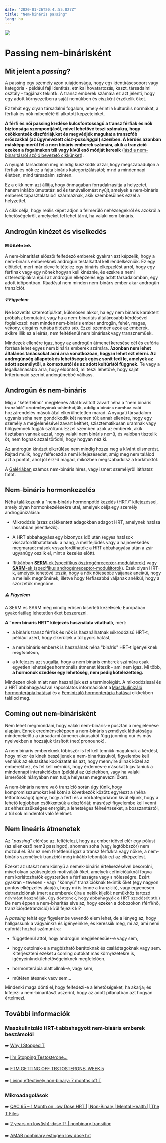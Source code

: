 ```yaml
---
date: "2020-01-26T20:41:55.827Z"
title: "Nem-bináris passing"
lang: hu
---
```


<div class="header-image"><img src="assets/images/undraw_medical_care.svg" /></div>

# Passing nem-binárisként

## Mit jelent a *passing*?

A passing egy személy azon tulajdonsága, hogy egy identitáscsoport vagy kategória - például faji identitás, etnikai hovatartozás, kaszt, társadalmi osztály - tagjának tekintik. A transz emberek számára ez azt jelenti, hogy egy adott környezetben a saját nemükben és ciszként érzékelik őket.

Ez tehát egy olyan társadalmi fogalom, amely érinti a kulturális normákat, a férfiak és nők mibenlétéről alkotott képzeteinket.

**A férfi és női passing kérdése kulcsfontosságú a transz férfiak és nők biztonsága szempontjából, mivel lehetővé teszi számukra, hogy csökkentsék diszfóriájukat és megvédjék magukat a transzfób erőszakkal (az úgynevezett *cisz-passing*gal) szemben. A kérdés azonban másképp merül fel a nem bináris emberek számára, akik a tranzíció ezeken a fogalmakon túli vagy kívül eső módját keresik** ([lásd a nem-binaritásról szóló bevezető cikkünket](/#/entry?id=mit-jelent-nem-binarisnak-lenni)).

A nyugati társadalom még mindig küszködik azzal, hogy megszabaduljon a férfiak és nők ez a fajta bináris kategorizálásától; mind a mindennapi életben, mind társadalmi szinten.

Ez a cikk nem azt állítja, hogy önmagában forradalmasítja a helyzetet, hanem inkább úmutatást ad és tanúvallomást nyújt, amelyek a nem-bináris emberek tapasztalataiból származnak, akik szembesülnek ezzel a helyzettel.

A cikk célja, hogy reális képet adjon a felmerülő nehézségekről és azokról a lehetőségekről, amelyeket fel lehet tárni, ha valaki nem-bináris.

## Androgün kinézet és viselkedés

### Előítéletek
A nem-binaritást először felfedező emberek gyakran azt képzelik, hogy a nem-bináris embereknek androgün testalkattal kell rendelkezniük. Ez egy előítélet, mert már eleve feltételez egy bináris elképzelést arról, hogy egy férfinak vagy egy nőnek hogyan kell kinéznie, és ezekre a nemi sztereotípiákra épül az androgün elképzelés egy adott társadalomban, egy adott időpontban. Ráadásul nem minden nem-bináris ember akar androgün tranzíciót.


<div class="infobox info">

<h5>💡 Figyelem</h5>
    
Ne közvetíts sztereotípiákat, különösen akkor, ha egy nem bináris karaktert próbálsz bemutatni, vagy ha a nem-binaritás általánosabb kérdésével foglalkozol: nem minden nem-bináris ember androgün, fehér, magas, vékony, elegáns ruhába öltözött stb. Ezzel szemben azok az emberek, akikre illik ez a leírás, nem feltétlenül nem binárisak vagy transzneműek.

</div>

Mindezek ellenére igaz, hogy az androgün átmenet keresése cél és eufória forrása lehet egyes nem bináris emberek számára. **Azonban nem lehet általános tanácsokat adni arra vonatkozóan, hogyan lehet ezt elérni. Az androgünség állapotok és lehetőségek egész sorát fedi le, amelyek az adott személytől, a kontextustól és az adott kultúrától függnek.** Te vagy a legalkalmasabb arra, hogy eldöntsd, mi teszi lehetővé, hogy saját kritériumaid szerint androgünebbé válhass.

## Androgün és nem-bináris

Míg a "kétértelmű" megjelenés által kiváltott zavart néha a "nem bináris tranzíció" eredményének tekinthetjük, addig a bináris nemhez való hozzárendelés mások által elkerülhetetlen marad. A nyugati társadalom ugyanis soha nem gondolkodik két nemen túl; annak ellenére, hogy egy személy a megjelenésével zavart kelthet, szisztematikusan uramnak vagy hölgyemnek fogják szólítani. Ezzel szemben azok az emberek, akik tisztában vannak azzal, hogy valaki nem bináris nemű, és valóban tisztelik őt, nem fognak azzal törődni, hogy hogyan néz ki.

Az androgün kinézet elkerülése nem mindig hozza meg a kívánt elismerést. Rajtad múlik, hogy felfedezd a nemi kifejezésedet, amíg meg nem találod azt a pontot, ahol jól érzed magad, miközben megszabadulsz a korlátoktól.

<div class="infobox info">

A [Galériában](/#/galery) számos nem-bináris híres, vagy ismert személyrõl láthatsz fotót.

</div>

## Nem-bináris hormonkezelés

Néha találkozunk a "nem-bináris hormonpótló kezelés (HRT)" kifejezéssel, amely olyan hormonkezelésekre utal, amelyek célja egy személy androgünizálása:

* Mikrodózis (azaz csökkentett adagokban adagolt HRT, amelynek hatása lassabban jelentkezik).

* A HRT abbahagyása egy bizonyos idő után (egyes hatások visszafordíthatatlanok: a hang, a mellfejlődés vagy a hajnövekedés megmarad; mások visszafordíthatók: a HRT abbahagyása után a zsír ugyanúgy oszlik el, mint a kezelés előtt).

* Ritkábban [**SERM**-ek (specifikus ösztrogénreceptor-modulátorok)](https://en.wikipedia.org/wiki/Selective_estrogen_receptor_modulator) vagy [**SARM**-ek (specifikus androgénreceptor-modulátorok)](https://en.wikipedia.org/wiki/Selective_androgen_receptor_modulator). Ezek olyan HRT-k, amelyek lehetővé teszik, hogy a nők nőiesebbé váljanak anélkül, hogy a melleik megnőnének, illetve hogy férfiasabbá váljanak anélkül, hogy a szőrzetük megnőne.

<div class="infobox warning">

<h5>⚠️ Figyelem</h5>

A SERM és SARM még mindig erősen kísérleti kezelések; Európában gyakorlatilag lehetetlen õket beszerezni.

</div>

**A "nem bináris HRT" kifejezés használata vitatható**, mert:

* a bináris transz férfiak és nők is használhatnak mikrodózisú HRT-t, például azért, hogy elkerüljék a túl gyors hatást,

* a nem bináris emberek is használnak néha "bináris" HRT-t igényeiknek megfelelően,

* a kifejezés azt sugallja, hogy a nem bináris emberek számára csak egyetlen lehetséges hormonális átmenet létezik - ami nem igaz. Mi több, **a hormonok szedése egy lehetőség, nem pedig kötelezettség.**

Mindezen okok miatt nem használjuk ezt a terminológiát. A mikrodózissal és a HRT abbahagyásával kapcsolatos információkat a [Maszkulinizáló hormonterápia hatásai](/#/entry?id=maszkulinizalo-hormonterapia-hatasok) és a [Feminizáló hormonterápia hatásai](/#/entry?id=feminizalo-hormonterapia-hatasok) cikkekben találod meg.

## Coming out nem-binárisként

Nem lehet megmondani, hogy valaki nem-bináris-e pusztán a megjelenése alapján. Ennek eredményeképpen a nem-bináris személyek láthatósága mindenekelőtt a társadalmi átmenet aktusaitól függ (coming out és más nyelvekben a hozzájuk társított (neo)pronounok).

A nem bináris embereknek többször is fel kell tenniük maguknak a kérdést, hogy mikor és kinek beszéljenek a nem-binaritásukról, figyelembe kell venniük az elutasítás kockázatát és azt, hogy mennyire állnak közel az emberekhez, és fel kell mérniük, hogy érdemes-e másokat kijavítaniuk a mindennapi interakciókban (például az üzletekben, vagy ha valaki ismerősök hiányában nem tudja helyesen megnevezni őket).

A nem-bináris nemre való tranzíció során úgy tűnik, hogy kompromisszumokat kell kötni a következők között: egyrészt a (néha létfontosságú) igény, hogy a férfi és a női kategóriákon kívül éljünk, hogy a lehető legjobban csökkentsük a diszfóriát; másrészt figyelembe kell venni az ehhez szükséges energiát, a lehetséges félreértéseket, a bosszantástól, a túl sok mindentől való félelmet.

## Nem lineáris átmenetek

Az "*passing*" elérése azt feltételezi, hogy az ember idõvel elér egy pólust (az ellenkező nemű passingot), ahonnan soha (vagy legtöbbször) nem mozdul el. Bár ez nem feltétlenül igaz a transz férfiakra vagy nőkre, a nem-bináris személyek tranzíciói még inkább lebontják ezt az elképzelést.


Ezeket az utakat nem könnyű a nemek-bináris értelmezésével besorolni, mivel olyan szükségletek motiválják őket, amelyek definíciójuknál fogva nem korlátozhatók egyszerűen a férfiasságra vagy a nőiességre. Ezért gyakran - tévesen - vagy "könnyű" tranzícióknak tekintik őket (egy nagyon pontos elképzelés alapján, hogy mi is lenne a tranzíció), vagy egyenesen detranzíciónak (mert az emberek újra a nekik kijelölt nemükhöz tartozó névmást használják, úgy döntenek, hogy abbahagyják a HRT szedését stb.) De nem éppen a nem-binaritás elve az, hogy ezeken a dobozokon (férfi/nő, tranzíció/detranzíció) kívül fejezik ki?

A *passing* tehát egy figyelembe vevendő elem lehet, de a lényeg az, hogy hallgassunk a vágyainkra és igényeinkre, és keressük meg, mi az, ami nemi eufóriát hozhat számunkra:

* függetlenül attól, hogy androgün megjelenésűek-e vagy sem,

* hogy outolnak-e a megbízható barátoknak és családtagoknak vagy sem. Kiterjeszteni ezeket a coming outokat más környezetekre is, igényeinknek/lehetőségeinknek megfelelően.

* hormonterápia alatt állnak-e, vagy sem,

* műtéten átesnek vagy sem...

Mindenki maga dönti el, hogy felfedezi-e a lehetőségeket, ha akarja; és kifejezi a nem-binaritását aszerint, hogy az adott pillanatban azt hogyan értelmezi.


## További információk

### Maszkulinizáló HRT-t abbahagyott nem-bináris emberek beszámolói

➡️ [Why I Stopped T](https://www.youtube.com/watch?v=N3zydqh7IYg&t=)

➡️ [I’m Stopping Testosterone…](https://www.youtube.com/watch?v=hr81ME1eLIs)

➡️ [FTM GETTING OFF TESTOSTERONE: WEEK 5](https://www.youtube.com/watch?v=5BYJZzJXhh4&t=)

➡️ [Living effectively non-binary: 7 months off T](https://www.youtube.com/watch?v=MHNwkF3hV0Y)

### Mikroadagolások

➡️ [QAC 65 – 1 Month on Low Dose HRT || Non-Binary | Mental Health || The T Files](https://www.youtube.com/watch?v=WELz0XN0d-o)

➡️ [2 years on low(ish)-dose T! | nonbinary transition](https://www.youtube.com/watch?v=jMa9Pe6OvO8)

➡️ [AMAB nonbinary estrogen low dose hrt](https://www.youtube.com/watch?v=i1PubMd75Gg&t=)
